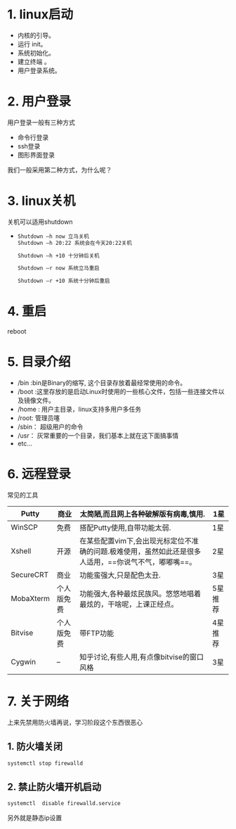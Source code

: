 # 1. linux启动

- 内核的引导。
- 运行 init。
- 系统初始化。
- 建立终端 。
- 用户登录系统。



# 2. 用户登录

用户登录一般有三种方式

- 命令行登录
- ssh登录
- 图形界面登录



我们一般采用第二种方式，为什么呢？





# 3. linux关机

关机可以适用shutdown

- ```bash
  Shutdown –h now 立马关机
  Shutdown –h 20:22 系统会在今天20:22关机
  
  Shutdown –h +10 十分钟后关机
  
  Shutdown –r now 系统立马重启
  
  Shutdown –r +10 系统十分钟后重启
  
  ```



# 4. 重启

reboot



# 5. 目录介绍

- /bin :bin是Binary的缩写, 这个目录存放着最经常使用的命令。 
- /boot :这里存放的是启动Linux时使用的一些核心文件，包括一些连接文件以及镜像文件。 
- /home : 用户主目录，linux支持多用户多任务
- /root: 管理员噻
- /sbin： 超级用户的命令
- /usr： 灰常重要的一个目录，我们基本上就在这下面搞事情
- etc...





# 6. 远程登录

常见的工具





| Putty     | 商业       | 太简陋,而且网上各种破解版有病毒,慎用.                        | 1星     |
| --------- | ---------- | ------------------------------------------------------------ | ------- |
| WinSCP    | 免费       | 搭配Putty使用,自带功能太弱.                                  | 1星     |
| Xshell    | 开源       | 在某些配置vim下,会出现光标定位不准确的问题.极难使用，虽然如此还是很多人适用，==你说气不气，嘟嘟嘴==。 | 2星     |
| SecureCRT | 商业       | 功能蛮强大,只是配色太丑.                                     | 3星     |
| MobaXterm | 个人版免费 | 功能强大,各种最炫民族风。悠悠地唱着最炫的，干啥呢，上课正经点。 | 5星推荐 |
| Bitvise   | 个人版免费 | 带FTP功能                                                    | 4星推荐 |
| Cygwin    | –          | 知乎讨论,有些人用,有点像bitvise的窗口风格                    | 3星     |



# 7. 关于网络

上来先禁用防火墙再说，学习阶段这个东西很恶心

## 1. 防火墙关闭

```bash
systemctl stop firewalld
```

## 2.  禁止防火墙开机启动

```bash
systemctl  disable firewalld.service

```

另外就是静态ip设置





















